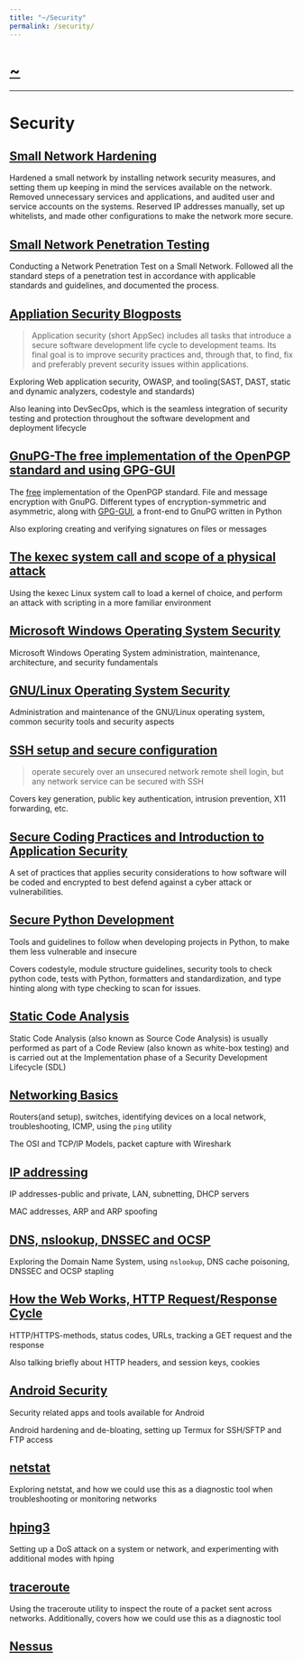 ```yaml
---
title: "~/Security"
permalink: /security/
---
```


# [~](../README.md)

---

# Security

## [Small Network Hardening](https://elvindesouza.github.io/hardening)

Hardened a small network by installing network security measures, and setting them up keeping in mind the services available on the network. Removed unnecessary services and applications, and audited user and service accounts on the systems. Reserved IP addresses manually, set up whitelists, and made other configurations to make the network more secure.

## [Small Network Penetration Testing](https://elvindesouza.github.io/NetworkPenetrationTesting)

Conducting a Network Penetration Test on a Small Network. Followed all the standard steps of a penetration test in accordance with applicable standards and guidelines, and documented the process.

## [Appliation Security Blogposts](AppSec/appsec.md)

> Application security (short AppSec) includes all tasks that introduce a secure software development life cycle to development teams. Its final goal is to improve security practices and, through that, to find, fix and preferably prevent security issues within applications.

Exploring Web application security, OWASP, and tooling(SAST, DAST, static and dynamic analyzers, codestyle and standards)

Also leaning into DevSecOps, which is the seamless integration of security testing and protection throughout the software development and deployment lifecycle

## [GnuPG-The free implementation of the OpenPGP standard and using GPG-GUI](gnupg.md)

The [free](https://www.gnu.org/philosophy/free-sw.en.html) implementation of the OpenPGP standard. File and message encryption with GnuPG. Different types of encryption-symmetric and asymmetric, along with [GPG-GUI](https://elvindesouza.github.io/GPG-GUI/), a front-end to GnuPG written in Python

Also exploring creating and verifying signatures on files or messages

## [The kexec system call and scope of a physical attack](kexec.md)

Using the kexec Linux system call to load a kernel of choice, and perform an attack with scripting in a more familiar environment

## [Microsoft Windows Operating System Security](MSWindowsSecurity/windows.md)

Microsoft Windows Operating System administration, maintenance, architecture, and security fundamentals

## [GNU/Linux Operating System Security](LinuxSecurity/linux.md)

Administration and maintenance of the GNU/Linux operating system, common security tools and security aspects

## [SSH setup and secure configuration](security/ssh.md)

> operate securely over an unsecured network
> remote shell login, but any network service can be secured with SSH

Covers key generation, public key authentication, intrusion prevention, X11 forwarding, etc.

## [Secure Coding Practices and Introduction to Application Security](AppSec/secure_coding.md)

A set of practices that applies security considerations to how software will be coded and encrypted to best defend against a cyber attack or vulnerabilities.

## [Secure Python Development](AppSec/secure_coding_python.md)

Tools and guidelines to follow when developing projects in Python, to make them less vulnerable and insecure

Covers codestyle, module structure guidelines, security tools to check python code, tests with Python, formatters and standardization, and type hinting along with type checking to scan for issues.

## [Static Code Analysis](AppSec/static_analysis.md)

Static Code Analysis (also known as Source Code Analysis) is usually performed as part of a Code Review (also known as white-box testing) and is carried out at the Implementation phase of a Security Development Lifecycle (SDL)

## [Networking Basics](networking_basix.md)

Routers(and setup), switches, identifying devices on a local network, troubleshooting, ICMP, using the `ping` utility

The OSI and TCP/IP Models, packet capture with Wireshark

## [IP addressing](ip_addressing.md)

IP addresses-public and private, LAN, subnetting, DHCP servers

MAC addresses, ARP and ARP spoofing

## [DNS, nslookup, DNSSEC and OCSP](dns.md)

Exploring the Domain Name System, using `nslookup`, DNS cache poisoning, DNSSEC and OCSP stapling

<!-- dnsenum -->

## [How the Web Works, HTTP Request/Response Cycle](web.md)

HTTP/HTTPS-methods, status codes, URLs, tracking a GET request and the response

Also talking briefly about HTTP headers, and session keys, cookies

## [Android Security](security/android.md)

Security related apps and tools available for Android

Android hardening and de-bloating, setting up Termux for SSH/SFTP and FTP access

## [netstat](netstat_linux.html)

Exploring netstat, and how we could use this as a diagnostic tool when troubleshooting or monitoring networks

## [hping3](hping3.html)

Setting up a DoS attack on a system or network, and experimenting with additional modes with hping

## [traceroute](traceroute.html)

Using the traceroute utility to inspect the route of a packet sent across networks. Additionally, covers how we could use this as a diagnostic tool

<!-- ## [DevTools](devtools.md) -->
<!--
## Enumerating Network Services
## Exploiting Network Services
## [Wireshark](wireshark.md)
## Active Directory
## GNU/Linux Operating System Security -->

<!-- virtualization,setup, security (virtualization.md)  -->
<!-- # Threat & Vulnerability management -->

## [Nessus](https://elvindesouza.github.io/NetworkPenetrationTesting/#nessus)

<!-- ## MITRE, MITRE ATT&CK
## Yara
## ISAC
## OpenVAS
## MISP
# SO & Monitoring
---
-->
